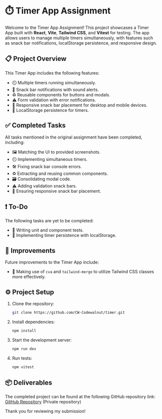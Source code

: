 # ⏱️ Timer App Assignment

Welcome to the Timer App Assignment! This project showcases a Timer App built with **React**, **Vite**, **Tailwind CSS**, and **Vitest** for testing. The app allows users to manage multiple timers simultaneously, with features such as snack bar notifications, localStorage persistence, and responsive design.

## **📋 Project Overview**

This Timer App includes the following features:
- ⏲️ Multiple timers running simultaneously.
- 🔔 Snack bar notifications with sound alerts.
- ♻️ Reusable components for buttons and modals.
- ⚠️ Form validation with error notifications.
- 📱 Responsive snack bar placement for desktop and mobile devices.
- 💾 LocalStorage persistence for timers.

## **✅ Completed Tasks**

All tasks mentioned in the original assignment have been completed, including:
- 🖼️ Matching the UI to provided screenshots.
- ⏲️ Implementing simultaneous timers.
- 🛠️ Fixing snack bar console errors.
- ♻️ Extracting and reusing common components.
- 🗃️ Consolidating modal code.
- ⚠️ Adding validation snack bars.
- 📱 Ensuring responsive snack bar placement.
## **❗ To-Do**

The following tasks are yet to be completed:
- 🧪 Writing unit and component tests.
- 💾 Implementing timer persistence with localStorage.

## **🚀 Improvements**

Future improvements to the Timer App include:
- 🌟 Making use of `cva` and `tailwind-merge` to utilize Tailwind CSS classes more effectively.

## **⚙️ Project Setup**

1. Clone the repository:  
   ```bash
   git clone https://github.com/CW-Codewalnut/timer.git
   ```

2. Install dependencies:  
   ```bash
   npm install
   ```

3. Start the development server:  
   ```bash
   npm run dev
   ```

4. Run tests:  
   ```bash
   npm vitest
   ```

## **📦 Deliverables**

The completed project can be found at the following GitHub repository link: [GitHub Repository](https://github.com/CW-Codewalnut/timer) (Private repository)

Thank you for reviewing my submission!
